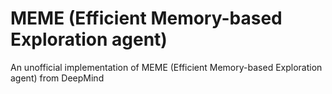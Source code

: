 # MEME (Efficient Memory-based Exploration agent)
An unofficial implementation of MEME (Efficient Memory-based Exploration agent) from DeepMind
